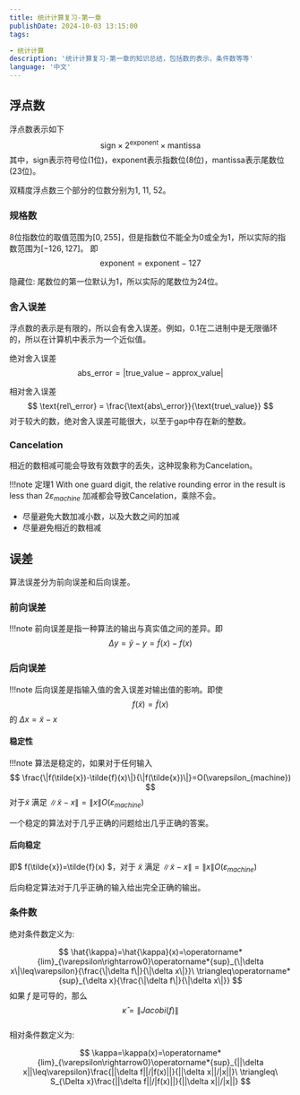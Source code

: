 ```yaml
---
title: 统计计算复习-第一章
publishDate: 2024-10-03 13:15:00
tags:

- 统计计算
description: '统计计算复习-第一章的知识总结，包括数的表示，条件数等等'
language: '中文'
---
```


## 浮点数

浮点数表示如下
$$
    \text{sign} \times 2^{\text{exponent}} \times \text{mantissa}
$$
其中，sign表示符号位(1位)，exponent表示指数位(8位)，mantissa表示尾数位(23位)。

双精度浮点数三个部分的位数分别为1, 11, 52。

### 规格数

8位指数位的取值范围为$[0, 255]$，但是指数位不能全为0或全为1，所以实际的指数范围为$[-126, 127]$。
即
$$
    \text{exponent} = \text{exponent} - 127
$$

隐藏位: 尾数位的第一位默认为1，所以实际的尾数位为24位。

### 舍入误差

浮点数的表示是有限的，所以会有舍入误差。例如，$0.1$在二进制中是无限循环的，所以在计算机中表示为一个近似值。

绝对舍入误差
$$
    \text{abs\_error} = \left| \text{true\_value} - \text{approx\_value} \right|
$$

相对舍入误差
$$
    \text{rel\_error} = \frac{\text{abs\_error}}{\text{true\_value}}
$$
对于较大的数，绝对舍入误差可能很大，以至于gap中存在新的整数。

### Cancelation

相近的数相减可能会导致有效数字的丢失，这种现象称为Cancelation。

!!!note 定理1
    With one guard digit, the relative rounding error in the result is less than $2\varepsilon_{machine}$
加减都会导致Cancelation，乘除不会。

- 尽量避免大数加减小数，以及大数之间的加减
- 尽量避免相近的数相减

## 误差

算法误差分为前向误差和后向误差。

### 前向误差

!!!note
    前向误差是指一种算法的输出与真实值之间的差异。即
    $$
        \Delta y = \tilde{y} - y = \tilde{f}(x) - f(x)
    $$

### 后向误差

!!!note
    后向误差是指输入值的舍入误差对输出值的影响。即使
    $$
        f(\tilde{x})=\tilde{f}(x)
    $$
    的 $\Delta x = \tilde{x} - x$

#### 稳定性

!!!note
    算法是稳定的，如果对于任何输入
    $$
        \frac{\|f(\tilde{x})-\tilde{f}(x)\|}{\|f(\tilde{x})\|}=O(\varepsilon_{machine})
    $$
    对于$\tilde{x}$ 满足 $\|\tilde{x}-x\| = \|x\|O(\varepsilon_{machine})$

一个稳定的算法对于几乎正确的问题给出几乎正确的答案。

#### 后向稳定

即$ f(\tilde{x})=\tilde{f}(x) $，对于 $\tilde{x}$ 满足 $\|\tilde{x}-x\| = \|x\|O(\varepsilon_{machine})$

后向稳定算法对于几乎正确的输入给出完全正确的输出。

### 条件数

绝对条件数定义为:

$$
\hat{\kappa}=\hat{\kappa}(x)=\operatorname*{lim}_{\varepsilon\rightarrow0}\operatorname*{sup}_{\|\delta x\|\leq\varepsilon}{\frac{\|\delta f\|}{\|\delta x\|}}\ \triangleq\operatorname*{sup}_{\delta x}{\frac{\|\delta f\|}{\|\delta x\|}}
$$
如果 $f$ 是可导的，那么
$$
\hat{\kappa}=\|Jacobi(f)\|
$$  
相对条件数定义为:

$$
\kappa=\kappa(x)=\operatorname*{lim}_{\varepsilon\rightarrow0}\operatorname*{sup}_{||\delta x||\leq\varepsilon}\frac{||\delta f||/|f(x)||}{||\delta x||/|x||}\ \triangleq\ S_{\Delta x}\frac{||\delta f||/|f(x)||}{||\delta x||/|x||}
$$
